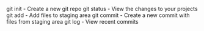 git init - Create a new git repo
git status - View the changes to your projects
git add - Add files to staging area
git commit - Create a new commit with files from staging area
git log - View recent commits